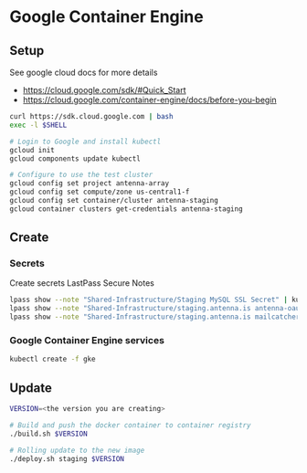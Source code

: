 # Google Container Engine

## Setup

See google cloud docs for more details
 - https://cloud.google.com/sdk/#Quick_Start
 - https://cloud.google.com/container-engine/docs/before-you-begin

```sh
curl https://sdk.cloud.google.com | bash
exec -l $SHELL

# Login to Google and install kubectl
gcloud init
gcloud components update kubectl

# Configure to use the test cluster
gcloud config set project antenna-array
gcloud config set compute/zone us-central1-f
gcloud config set container/cluster antenna-staging
gcloud container clusters get-credentials antenna-staging
```

## Create

### Secrets

Create secrets LastPass Secure Notes

```sh
lpass show --note "Shared-Infrastructure/Staging MySQL SSL Secret" | kubectl create -f -
lpass show --note "Shared-Infrastructure/staging.antenna.is antenna-oauth2-proxy-cfg" | kubectl create -f -
lpass show --note "Shared-Infrastructure/staging.antenna.is mailcatcher-oauth2-proxy-cfg" | kubectl create -f -
```

### Google Container Engine services

```sh
kubectl create -f gke
```

## Update

```sh
VERSION=<the version you are creating>

# Build and push the docker container to container registry
./build.sh $VERSION

# Rolling update to the new image
./deploy.sh staging $VERSION
```
